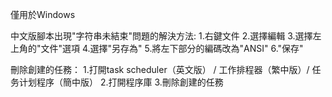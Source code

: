 僅用於Windows

中文版腳本出現"字符串未結束"問題的解決方法:
  1.右鍵文件 2.選擇編輯 
  3.選擇左上角的"文件"選項 4.選擇"另存為" 5.將左下部分的編碼改為"ANSI" 6."保存"

刪除創建的任務：
  1.打開task scheduler（英文版） /  工作排程器（繁中版）/ 任务计划程序（簡中版）
  2.打開程序庫
  3.刪除創建的任務
